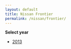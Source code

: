 ```yaml
---
layout: default
title: Nissan Frontier
permalink: /nissan/frontier/
---
```

**Select year**

- [2013](/nissan/frontier/2013/)